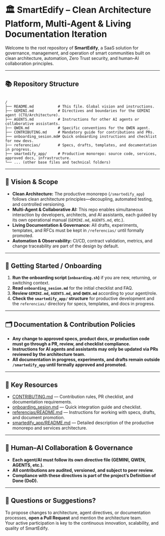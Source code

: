 # 🏛️ SmartEdify – Clean Architecture Platform, Multi-Agent & Living Documentation Iteration

Welcome to the root repository of **SmartEdify**, a SaaS solution for governance, management, and operation of smart communities built on clean architecture, automation, Zero Trust security, and human–AI collaboration principles.

---

## 📚 Repository Structure

```

/
├── README.md           # This file. Global vision and instructions.
├── GEMINI.md           # Directives and boundaries for the GEMINI agent (CTO/Architecture).
├── AGENTS.md           # Instructions for other AI agents or collaborative assistants.
├── QWEN.md             # Specific conventions for the QWEN agent.
├── CONTRIBUTING.md     # Mandatory guide for contributions and PRs.
├── onboarding_sesion.md# Quick onboarding instructions and checklist for new devs.
├── referencias/        # Specs, drafts, templates, and documentation in progress.
├── smartedify_app/     # Productive monorepo: source code, services, approved docs, infrastructure.
└── ... (other base files and technical folders)

```

---

## 🚀 Vision & Scope

- **Clean Architecture:** The productive monorepo (`/smartedify_app`) follows clean architecture principles—decoupling, automated testing, and controlled versioning.
- **Multi-Agent & Collaborative AI:** This repo enables simultaneous interaction by developers, architects, and AI assistants, each guided by its own operational manual (`GEMINI.md`, `AGENTS.md`, etc.).
- **Living Documentation & Governance:** All drafts, experiments, templates, and RFCs must be kept in `/referencias/` until formally promoted.
- **Automation & Observability:** CI/CD, contract validation, metrics, and change traceability are part of the design by default.

---

## 🏁 Getting Started / Onboarding

1. **Run the onboarding script (`onboarding.sh`)** if you are new, returning, or switching context.
2. **Read `onboarding_sesion.md`** for the initial checklist and FAQ.
3. **Review `GEMINI.md`, `AGENTS.md`, and `QWEN.md`** according to your agent/role.
4. **Check the `smartedify_app/` structure** for productive development and the `referencias/` directory for specs, templates, and docs in progress.

---

## 🗂️ Documentation & Contribution Policies

- **Any change to approved specs, product docs, or production code must go through a PR, review, and checklist compliance.**
- **Instructions for AI agents and assistants may only be updated via PRs reviewed by the architecture team.**
- **All documentation in progress, experiments, and drafts remain outside `/smartedify_app` until formally approved and promoted.**

---

## 🔗 Key Resources

- [CONTRIBUTING.md](./CONTRIBUTING.md) — Contribution rules, PR checklist, and documentation requirements.
- [onboarding_sesion.md](./onboarding_sesion.md) — Quick integration guide and checklist.
- [referencias/README.md](./referencias/README.md) — Instructions for working with specs, drafts, and document promotion.
- [smartedify_app/README.md](./smartedify_app/README.md) — Detailed description of the productive monorepo and services architecture.

---

## 🤝 Human–AI Collaboration & Governance

- **Each agent/AI must follow its own directive file (GEMINI, QWEN, AGENTS, etc.).**
- **All contributions are audited, versioned, and subject to peer review.**
- **Compliance with these directives is part of the project’s Definition of Done (DoD).**

---

## 📢 Questions or Suggestions?

To propose changes to architecture, agent directives, or documentation processes, **open a Pull Request** and mention the architecture team.  
Your active participation is key to the continuous innovation, scalability, and quality of SmartEdify.